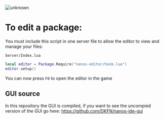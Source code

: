 ![unknown](https://user-images.githubusercontent.com/19529767/186768847-1f1abcbc-49da-4e39-895f-606b326890a8.png)
# To edit a package:
You must include this script in one server file to allow the editor to view and manage your files:

`Server/Index.lua`
```lua
local editor = Package.Require("nanos-editor/hook.lua")
editor.setup()
```
You can now press `F8` to open the editor in the game

## GUI source
In this repository the GUI is compiled, if you want to see the uncompied version of the GUI go here: https://github.com/DKFN/nanos-ide-gui
